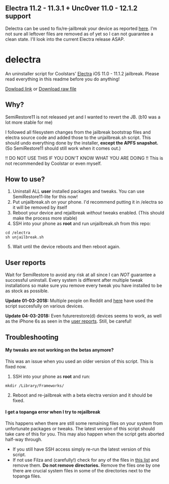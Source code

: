 ## Electra 11.2 - 11.3.1 + Unc0ver 11.0 - 12.1.2 support
Delectra can be used to fix/re-jailbreak your device as reported [here](https://github.com/KirovAir/delectra/issues/12).
I'm not sure all leftover files are removed as of yet so I can not guarantee a clean state. I'll look into the current Electra release ASAP.

# delectra
An uninstaller script for Coolstars' [Electra](https://github.com/coolstar/electra) iOS 11.0 - 11.1.2 jailbreak.
Please read everything in this readme before you do anything!

[Dowload link](https://github.com/KirovAir/delectra/archive/master.zip)
or
[Download raw file](https://raw.githubusercontent.com/KirovAir/delectra/master/unjailbreak.sh)

## Why?
SemiRestore11 is not released yet and I wanted to revert the JB. (b10 was a lot more stable for me)

I followed all filesystem changes from the jailbreak bootstrap files and electra source code and added those to the unjailbreak.sh script. This should undo everything done by the installer, __except the APFS snapshot.__ (So SemiRestore11 should still work when it comes out.)

!! DO NOT USE THIS IF YOU DON'T KNOW WHAT YOU ARE DOING !!
This is not recommended by Coolstar or even myself.

## How to use?
1. Uninstall ALL __user__ installed packages and tweaks. You can use SemiRestore11-lite for this now!
2. Put unjailbreak.sh on your phone. I'd recommend putting it in /electra so it will be removed by itself
3. Reboot your device and rejailbreak _without_ tweaks enabled. (This should make the process more stable)
4. SSH into your phone as __root__ and run unjailbreak.sh from this repo:
```
cd /electra
sh unjailbreak.sh
```
5. Wait until the device reboots and then reboot again.

## User reports
Wait for SemiRestore to avoid any risk at all since I can _NOT_ guarantee a successful uninstall. Every system is different after multiple tweak installations so make sure you remove every tweak you have installed to be as stock as possible.

__Update 01-03-2018:__ Multiple people on Reddit and [here](https://github.com/KirovAir/delectra/issues/2) have used the script succesfully on various devices.

__Update 04-03-2018:__ Even futurerestore(d) devices seems to work, as well as the iPhone 6s as seen in the [user reports](https://github.com/KirovAir/delectra/issues/2). Still, be careful!

## Troubleshooting
#### My tweaks are not working on the betas anymore?
This was an issue when you used an older version of this script. This is fixed now.
1. SSH into your phone as __root__ and run:
```
mkdir /Library/Frameworks/
```
2. Reboot and re-jailbreak with a beta electra version and it should be fixed.

#### I get a topanga error when I try to rejailbreak
This happens when there are still some remaining files on your system from unfortunate packages or tweaks. The latest version of this script should take care of this for you. 
This may also happen when the script gets aborted half-way through. 

- If you still have SSH access simply re-run the latest version of this script.
- If not use Filza and (carefully!) check for any of the files in [this list](https://gist.github.com/KirovAir/a84afe1c8e75309abd731893ed5e1e37) and remove them. __Do not remove directories.__ Remove the files one by one there are crucial system files in some of the directories next to the topanga files.
